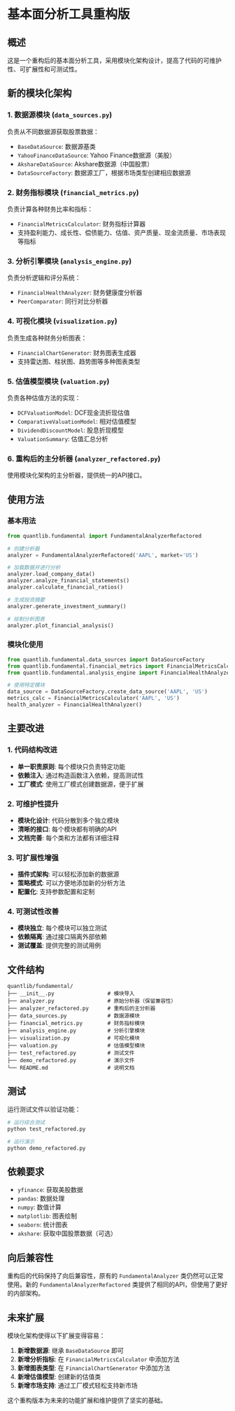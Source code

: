 # 基本面分析工具重构版

## 概述

这是一个重构后的基本面分析工具，采用模块化架构设计，提高了代码的可维护性、可扩展性和可测试性。

## 新的模块化架构

### 1. 数据源模块 (`data_sources.py`)
负责从不同数据源获取股票数据：
- `BaseDataSource`: 数据源基类
- `YahooFinanceDataSource`: Yahoo Finance数据源（美股）
- `AkshareDataSource`: Akshare数据源（中国股票）
- `DataSourceFactory`: 数据源工厂，根据市场类型创建相应数据源

### 2. 财务指标模块 (`financial_metrics.py`)
负责计算各种财务比率和指标：
- `FinancialMetricsCalculator`: 财务指标计算器
- 支持盈利能力、成长性、偿债能力、估值、资产质量、现金流质量、市场表现等指标

### 3. 分析引擎模块 (`analysis_engine.py`)
负责分析逻辑和评分系统：
- `FinancialHealthAnalyzer`: 财务健康度分析器
- `PeerComparator`: 同行对比分析器

### 4. 可视化模块 (`visualization.py`)
负责生成各种财务分析图表：
- `FinancialChartGenerator`: 财务图表生成器
- 支持雷达图、柱状图、趋势图等多种图表类型

### 5. 估值模型模块 (`valuation.py`)
负责各种估值方法的实现：
- `DCFValuationModel`: DCF现金流折现估值
- `ComparativeValuationModel`: 相对估值模型
- `DividendDiscountModel`: 股息折现模型
- `ValuationSummary`: 估值汇总分析

### 6. 重构后的主分析器 (`analyzer_refactored.py`)
使用模块化架构的主分析器，提供统一的API接口。

## 使用方法

### 基本用法

```python
from quantlib.fundamental import FundamentalAnalyzerRefactored

# 创建分析器
analyzer = FundamentalAnalyzerRefactored('AAPL', market='US')

# 加载数据并进行分析
analyzer.load_company_data()
analyzer.analyze_financial_statements()
analyzer.calculate_financial_ratios()

# 生成投资摘要
analyzer.generate_investment_summary()

# 绘制分析图表
analyzer.plot_financial_analysis()
```

### 模块化使用

```python
from quantlib.fundamental.data_sources import DataSourceFactory
from quantlib.fundamental.financial_metrics import FinancialMetricsCalculator
from quantlib.fundamental.analysis_engine import FinancialHealthAnalyzer

# 使用特定模块
data_source = DataSourceFactory.create_data_source('AAPL', 'US')
metrics_calc = FinancialMetricsCalculator('AAPL', 'US')
health_analyzer = FinancialHealthAnalyzer()
```

## 主要改进

### 1. 代码结构改进
- **单一职责原则**: 每个模块只负责特定功能
- **依赖注入**: 通过构造函数注入依赖，提高测试性
- **工厂模式**: 使用工厂模式创建数据源，便于扩展

### 2. 可维护性提升
- **模块化设计**: 代码分散到多个独立模块
- **清晰的接口**: 每个模块都有明确的API
- **文档完善**: 每个类和方法都有详细注释

### 3. 可扩展性增强
- **插件式架构**: 可以轻松添加新的数据源
- **策略模式**: 可以方便地添加新的分析方法
- **配置化**: 支持参数配置和定制

### 4. 可测试性改善
- **模块独立**: 每个模块可以独立测试
- **依赖隔离**: 通过接口隔离外部依赖
- **测试覆盖**: 提供完整的测试用例

## 文件结构

```
quantlib/fundamental/
├── __init__.py                 # 模块导入
├── analyzer.py                 # 原始分析器（保留兼容性）
├── analyzer_refactored.py      # 重构后的主分析器
├── data_sources.py             # 数据源模块
├── financial_metrics.py        # 财务指标模块
├── analysis_engine.py          # 分析引擎模块
├── visualization.py            # 可视化模块
├── valuation.py                # 估值模型模块
├── test_refactored.py          # 测试文件
├── demo_refactored.py          # 演示文件
└── README.md                   # 说明文档
```

## 测试

运行测试文件以验证功能：

```python
# 运行综合测试
python test_refactored.py

# 运行演示
python demo_refactored.py
```

## 依赖要求

- `yfinance`: 获取美股数据
- `pandas`: 数据处理
- `numpy`: 数值计算
- `matplotlib`: 图表绘制
- `seaborn`: 统计图表
- `akshare`: 获取中国股票数据（可选）

## 向后兼容性

重构后的代码保持了向后兼容性，原有的 `FundamentalAnalyzer` 类仍然可以正常使用。新的 `FundamentalAnalyzerRefactored` 类提供了相同的API，但使用了更好的内部架构。

## 未来扩展

模块化架构使得以下扩展变得容易：

1. **新增数据源**: 继承 `BaseDataSource` 即可
2. **新增分析指标**: 在 `FinancialMetricsCalculator` 中添加方法
3. **新增图表类型**: 在 `FinancialChartGenerator` 中添加方法
4. **新增估值模型**: 创建新的估值类
5. **新增市场支持**: 通过工厂模式轻松支持新市场

这个重构版本为未来的功能扩展和维护提供了坚实的基础。